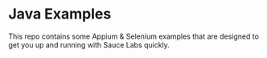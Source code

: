 # Java Examples

This repo contains some Appium & Selenium examples that are designed to get you up and running with Sauce Labs quickly.
